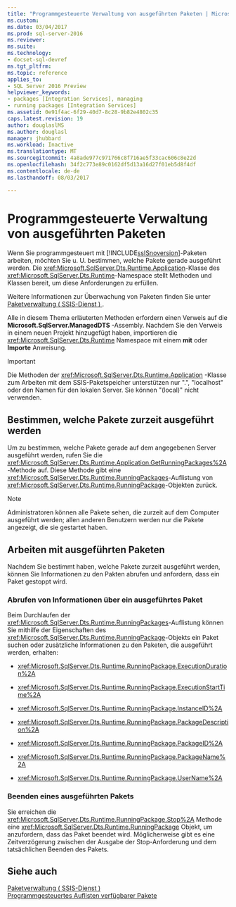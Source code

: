 ```yaml
---
title: "Programmgesteuerte Verwaltung von ausgeführten Paketen | Microsoft Docs"
ms.custom: 
ms.date: 03/04/2017
ms.prod: sql-server-2016
ms.reviewer: 
ms.suite: 
ms.technology:
- docset-sql-devref
ms.tgt_pltfrm: 
ms.topic: reference
applies_to:
- SQL Server 2016 Preview
helpviewer_keywords:
- packages [Integration Services], managing
- running packages [Integration Services]
ms.assetid: 0e91f4ac-6f29-40d7-8c28-9b82e4802c35
caps.latest.revision: 19
author: douglaslMS
ms.author: douglasl
manager: jhubbard
ms.workload: Inactive
ms.translationtype: MT
ms.sourcegitcommit: 4a8ade977c971766c8f716ae5f33cac606c8e22d
ms.openlocfilehash: 34f2c773e89c0162df5d13a16d27f01eb5d8f4df
ms.contentlocale: de-de
ms.lasthandoff: 08/03/2017

---
```

# <a name="managing-running-packages-programmatically"></a>Programmgesteuerte Verwaltung von ausgeführten Paketen
  Wenn Sie programmgesteuert mit [!INCLUDE[ssISnoversion](../../includes/ssisnoversion-md.md)]-Paketen arbeiten, möchten Sie u. U. bestimmen, welche Pakete gerade ausgeführt werden. Die <xref:Microsoft.SqlServer.Dts.Runtime.Application>-Klasse des <xref:Microsoft.SqlServer.Dts.Runtime>-Namespace stellt Methoden und Klassen bereit, um diese Anforderungen zu erfüllen.  
  
 Weitere Informationen zur Überwachung von Paketen finden Sie unter [Paketverwaltung &#40; SSIS-Dienst &#41; ](../../integration-services/service/package-management-ssis-service.md).  
  
 Alle in diesem Thema erläuterten Methoden erfordern einen Verweis auf die **Microsoft.SqlServer.ManagedDTS** -Assembly. Nachdem Sie den Verweis in einem neuen Projekt hinzugefügt haben, importieren die <xref:Microsoft.SqlServer.Dts.Runtime> Namespace mit einem **mit** oder **Importe** Anweisung.  
  
> [!IMPORTANT]  
>  Die Methoden der <xref:Microsoft.SqlServer.Dts.Runtime.Application> -Klasse zum Arbeiten mit dem SSIS-Paketspeicher unterstützen nur ".", "localhost" oder den Namen für den lokalen Server. Sie können "(local)" nicht verwenden.  
  
## <a name="determining-which-packages-are-currently-running"></a>Bestimmen, welche Pakete zurzeit ausgeführt werden  
 Um zu bestimmen, welche Pakete gerade auf dem angegebenen Server ausgeführt werden, rufen Sie die <xref:Microsoft.SqlServer.Dts.Runtime.Application.GetRunningPackages%2A>-Methode auf. Diese Methode gibt eine <xref:Microsoft.SqlServer.Dts.Runtime.RunningPackages>-Auflistung von <xref:Microsoft.SqlServer.Dts.Runtime.RunningPackage>-Objekten zurück.  
  
> [!NOTE]  
>  Administratoren können alle Pakete sehen, die zurzeit auf dem Computer ausgeführt werden; allen anderen Benutzern werden nur die Pakete angezeigt, die sie gestartet haben.  
  
## <a name="working-with-running-packages"></a>Arbeiten mit ausgeführten Paketen  
 Nachdem Sie bestimmt haben, welche Pakete zurzeit ausgeführt werden, können Sie Informationen zu den Pakten abrufen und anfordern, dass ein Paket gestoppt wird.  
  
### <a name="getting-information-about-a-running-package"></a>Abrufen von Informationen über ein ausgeführtes Paket  
 Beim Durchlaufen der <xref:Microsoft.SqlServer.Dts.Runtime.RunningPackages>-Auflistung können Sie mithilfe der Eigenschaften des <xref:Microsoft.SqlServer.Dts.Runtime.RunningPackage>-Objekts ein Paket suchen oder zusätzliche Informationen zu den Paketen, die ausgeführt werden, erhalten:  
  
-   <xref:Microsoft.SqlServer.Dts.Runtime.RunningPackage.ExecutionDuration%2A>  
  
-   <xref:Microsoft.SqlServer.Dts.Runtime.RunningPackage.ExecutionStartTime%2A>  
  
-   <xref:Microsoft.SqlServer.Dts.Runtime.RunningPackage.InstanceID%2A>  
  
-   <xref:Microsoft.SqlServer.Dts.Runtime.RunningPackage.PackageDescription%2A>  
  
-   <xref:Microsoft.SqlServer.Dts.Runtime.RunningPackage.PackageID%2A>  
  
-   <xref:Microsoft.SqlServer.Dts.Runtime.RunningPackage.PackageName%2A>  
  
-   <xref:Microsoft.SqlServer.Dts.Runtime.RunningPackage.UserName%2A>  
  
### <a name="stopping-a-running-package"></a>Beenden eines ausgeführten Pakets  
 Sie erreichen die <xref:Microsoft.SqlServer.Dts.Runtime.RunningPackage.Stop%2A> Methode eine <xref:Microsoft.SqlServer.Dts.Runtime.RunningPackage> Objekt, um anzufordern, dass das Paket beendet wird. Möglicherweise gibt es eine Zeitverzögerung zwischen der Ausgabe der Stop-Anforderung und dem tatsächlichen Beenden des Pakets.  
  
## <a name="see-also"></a>Siehe auch  
 [Paketverwaltung &#40; SSIS-Dienst &#41;](../../integration-services/service/package-management-ssis-service.md)   
 [Programmgesteuertes Auflisten verfügbarer Pakete](../../integration-services/run-manage-packages-programmatically/enumerating-available-packages-programmatically.md)  
  
  

